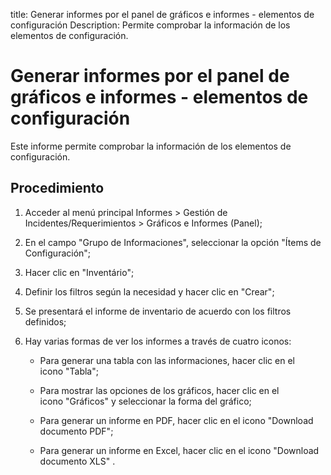title: Generar informes por el panel de gráficos e informes - elementos de configuración
Description: Permite comprobar la información de los elementos de configuración.
# Generar informes por el panel de gráficos e informes - elementos de configuración

Este informe permite comprobar la información de los elementos de configuración.

Procedimiento
-----------------

1.  Acceder al menú principal Informes \> Gestión de Incidentes/Requerimientos
    \> Gráficos e Informes (Panel);

2.  En el campo "Grupo de Informaciones", seleccionar la opción "Ítems de
    Configuración";

3.  Hacer clic en "Inventário";

4.  Definir los filtros según la necesidad y hacer clic en "Crear";

5.  Se presentará el informe de inventario de acuerdo con los filtros definidos;

6.  Hay varias formas de ver los informes a través de cuatro iconos:

    -   Para generar una tabla con las informaciones, hacer clic en el icono "Tabla";

    -   Para mostrar las opciones de los gráficos, hacer clic en el icono "Gráficos" y
        seleccionar la forma del gráfico;

    -   Para generar un informe en PDF, hacer clic en el icono "Download documento PDF";

    -   Para generar un informe en Excel, hacer clic en el icono "Download documento XLS" .



<!-- !!! tip "About"

    <b>Product/Version:</b> CITSmart | 8.00 &nbsp;&nbsp;
    <b>Updated:</b>01/24/2019 – Anna Martins
